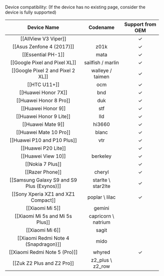 Device compatibility: (If the device has no existing page, consider the device is fully supported)

|Device Name|Codename|Support from OEM|
|:-:|:-:|:-:|
|[[AllView V3 Viper]]||✓|
|[[Asus Zenfone 4 (2017)]]|z01k|✓|
|[[Essential PH-1]]|mata|✓|
|[[Google Pixel and Pixel XL]]|sailfish / marlin|✓|
|[[Google Pixel 2 and Pixel 2 XL]]|walleye / taimen|✓|
|[[HTC U11+]]|ocm|✓|
|[[Huawei Honor 7X]]|bnd|✓|
|[[Huawei Honor 8 Pro]]|duk|✓|
|[[Huawei Honor 9]]|stf|✓|
|[[Huawei Honor 9 Lite]]|lld|✓|
|[[Huawei Mate 9]]|hi3660|✓|
|[[Huawei Mate 10 Pro]]|blanc|✓|
|[[Huawei P10 and P10 Plus]]|vtr|✓|
|[[Huawei P20 Lite]]||✓|
|[[Huawei View 10]]|berkeley|✓|
|[[Nokia 7 Plus]]||✓|
|[[Razer Phone]]|cheryl|✓|
|[[Samsung Galaxy S9 and S9 Plus (Exynos)]]|starlte \ star2lte|✓|
|[[Sony Xperia XZ1 and XZ1 Compact]]|poplar \ lilac|✓|
|[[Xiaomi Mi 5]]|gemini||
|[[Xiaomi Mi 5s and Mi 5s Plus]]|capricorn \ natrium||
|[[Xiaomi Mi 6]]|sagit||
|[[Xiaomi Redmi Note 4 (Snapdragon)]]|mido||
|[[Xiaomi Redmi Note 5 (Pro)]]|whyred|✓|
|[[Zuk Z2 Plus and Z2 Pro]]|z2_plus \ z2_row||